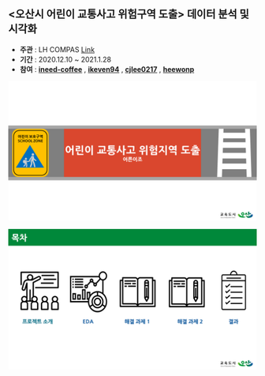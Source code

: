 ## <오산시 어린이 교통사고 위험구역 도출> 데이터 분석 및 시각화
- __주관__ : LH COMPAS [Link](https://compas.lh.or.kr/subj/past/info?subjNo=SBJ_2012_001) 
- __기간__ : 2020.12.10 ~ 2021.1.28
- __참여__ : [**ineed-coffee**](https://github.com/ineed-coffee) , [**ikeven94**](https://github.com/ikeven94) , [**cjlee0217**](https://github.com/cjlee0217) , [**heewonp**](https://github.com/heewonp) 



![슬라이드1](assets/슬라이드1.PNG) 

![슬라이드2](assets/슬라이드2.PNG) 